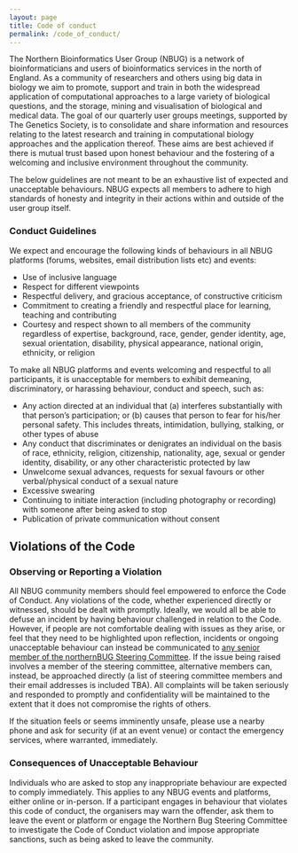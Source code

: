 ```yaml
---
layout: page
title: Code of conduct
permalink: /code_of_conduct/
---
```


The Northern Bioinformatics User Group (NBUG) is a network of bioinformaticians and users of bioinformatics services in the north of England. As a community of researchers and others using big data in biology we aim to promote, support and train in both the widespread application of computational approaches to a large variety of biological questions, and the storage, mining and visualisation of biological and medical data. The goal of our quarterly user groups meetings, supported by The Genetics Society, is to consolidate and share information and resources relating to the latest research and training in computational biology approaches and the application thereof. These aims are best achieved if there is mutual trust based upon honest behaviour and the fostering of a welcoming and inclusive environment throughout the community. 
 
The below guidelines are not meant to be an exhaustive list of expected and unacceptable behaviours. NBUG expects all members to adhere to high standards of honesty and integrity in their actions within and outside of the user group itself. 

### Conduct Guidelines 
 
We expect and encourage the following kinds of behaviours in all NBUG platforms (forums, websites, email distribution lists etc) and events: 
- Use of inclusive language 
- Respect for different viewpoints 
- Respectful delivery, and gracious acceptance, of constructive criticism 
- Commitment to creating a friendly and respectful place for learning, teaching and contributing
- Courtesy and respect shown to all members of the community regardless of expertise, background, race, gender, gender identity, age, sexual orientation, disability, physical appearance, national origin, ethnicity, or religion
 
To make all NBUG platforms and events welcoming and respectful to all participants, it is unacceptable for members to exhibit demeaning, discriminatory, or harassing behaviour, conduct and speech, such as: 
- Any action directed at an individual that (a) interferes substantially with that person’s participation; or (b) causes that person to fear for his/her personal safety. This includes threats, intimidation, bullying, stalking, or other types of abuse
- Any conduct that discriminates or denigrates an individual on the basis of race, ethnicity, religion, citizenship, nationality, age, sexual or gender identity, disability, or any other characteristic protected by law 
- Unwelcome sexual advances, requests for sexual favours or other verbal/physical conduct of a sexual nature
- Excessive swearing
- Continuing to initiate interaction (including photography or recording) with someone after being asked to stop
- Publication of private communication without consent
 
## Violations of the Code
 
### Observing or Reporting a Violation
 
All NBUG community members should feel empowered to enforce the Code of Conduct. Any violations of the code, whether experienced directly or witnessed, should be dealt with promptly. Ideally, we would all be able to defuse an incident by having behaviour challenged in relation to the Code. However, if people are not comfortable dealing with issues as they arise, or feel that they need to be highlighted upon reflection, incidents or ongoing unacceptable behaviour can instead be communicated to [any senior member of the northernBUG Steering Committee](https://northernbug.github.io/members/). If the issue being raised involves a member of the steering committee, alternative members can, instead, be approached directly (a list of steering committee members and their email addresses is included TBA). All complaints will be taken seriously and responded to promptly and confidentiality will be maintained to the extent that it does not compromise the rights of others.
 
If the situation feels or seems imminently unsafe, please use a nearby phone and ask for security (if at an event venue) or contact the emergency services, where warranted, immediately. 
 
### Consequences of Unacceptable Behaviour
 
Individuals who are asked to stop any inappropriate behaviour are expected to comply immediately. This applies to any NBUG events and platforms, either online or in-person. If a participant engages in behaviour that violates this code of conduct, the organisers may warn the offender, ask them to leave the event or platform or engage the Northern Bug Steering Committee to investigate the Code of Conduct violation and impose appropriate sanctions, such as being asked to leave the community.
